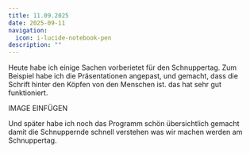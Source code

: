 ```yaml
---
title: 11.09.2025
date: 2025-09-11
navigation:
  icon: i-lucide-notebook-pen
description: ""
---
```


Heute habe ich einige Sachen vorberietet für den Schnuppertag. Zum Beispiel habe ich die Präsentationen angepast, und gemacht, dass die Schrift hinter den Köpfen von den Menschen ist. das hat sehr gut funktioniert. 

IMAGE EINFÜGEN

Und später habe ich noch das Programm schön übersichtlich gemacht damit die Schnuppernde schnell verstehen was wir machen werden am Schnuppertag.